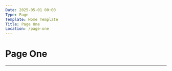 ```yaml
---
Date: 2025-05-01 00:00
Type: Page
Template: Home Template
Title: Page One
Location: /page-one
---
```


# Page One

---
